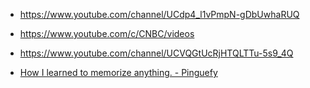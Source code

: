 - https://www.youtube.com/channel/UCdp4_l1vPmpN-gDbUwhaRUQ

- https://www.youtube.com/c/CNBC/videos

- https://www.youtube.com/channel/UCVQGtUcRjHTQLTTu-5s9_4Q

- [How I learned to memorize anything. - Pinguefy](https://youtu.be/Hw6sHlWt6d4)
